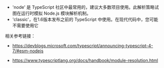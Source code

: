 
- 'node' 是 TypeScript 社区中最常用的，建议大多数项目使用。此解析策略试图在运行时模拟 Node.js 模块解析机制。
- 'classic'，在1.6版本发布之前的 TypeScript 中使用。在现代代码中，您可能不需要使用它

相关参考链接：
- https://devblogs.microsoft.com/typescript/announcing-typescript-4-7/#esm-nodejs

- https://www.typescriptlang.org/docs/handbook/module-resolution.html 